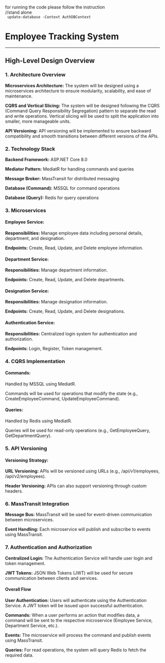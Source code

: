 for running the code please follow the instruction
<br>
//stand alone
<br>
<code> update-database -Context AuthDBContext </code>
<br>


# <h1>Employee Tracking System</h1>
<hr>

<h2>High-Level Design Overview</h2>

<h3> 1. Architecture Overview</h3>

<b>Microservices Architecture:</b> The system will be designed using a microservices architecture to ensure modularity, scalability, and ease of maintenance.

<b>CQRS and Vertical Slicing:</b> The system will be designed following the CQRS (Command Query Responsibility Segregation) pattern to separate the read and write operations. Vertical slicing will be used to split the application into smaller, more manageable units.

<b>API Versioning:</b> API versioning will be implemented to ensure backward compatibility and smooth transitions between different versions of the APIs.

<h3> 2. Technology Stack</h3>

<b>Backend Framework:</b> ASP.NET Core 8.0

<b>Mediator Pattern:</b> MediatR for handling commands and queries

<b>Message Broker:</b> MassTransit for distributed messaging

<b>Database (Command):</b> MSSQL for command operations

<b>Database (Query):</b> Redis for query operations

<h3> 3. Microservices</h3>

<h4>Employee Service:</h4>

<b>Responsibilities:</b> Manage employee data including personal details, department, and designation.

<b>Endpoints:</b> Create, Read, Update, and Delete employee information.

<h4>Department Service:</h4>

<b>Responsibilities:</b> Manage department information.

<b>Endpoints:</b> Create, Read, Update, and Delete departments.

<h4>Designation Service:</h4>

<b>Responsibilities:</b> Manage designation information.

<b>Endpoints:</b> Create, Read, Update, and Delete designations.

<h4>Authentication Service:</h4>

<b>Responsibilities:</b> Centralized login system for authentication and authorization.

<b>Endpoints:</b> Login, Register, Token management.

<h3> 4. CQRS Implementation</h3>

<h4>Commands:</h4>

Handled by MSSQL using MediatR.

Commands will be used for operations that modify the state (e.g., CreateEmployeeCommand, UpdateEmployeeCommand).

<h4>Queries:</h4>

Handled by Redis using MediatR.

Queries will be used for read-only operations (e.g., GetEmployeeQuery, GetDepartmentQuery).

<h3> 5. API Versioning</h3>

<h4>Versioning Strategy:</h4>

<b>URL Versioning:</b> APIs will be versioned using URLs (e.g., /api/v1/employees, /api/v2/employees).

<b>Header Versioning:</b> APIs can also support versioning through custom headers.

<h3> 6. MassTransit Integration</h3>

<b>Message Bus:</b> MassTransit will be used for event-driven communication between microservices.

<b>Event Handling:</b> Each microservice will publish and subscribe to events using MassTransit.

<h3> 7. Authentication and Authorization</h3>

<b>Centralized Login:</b> The Authentication Service will handle user login and token management.

<b>JWT Tokens:</b> JSON Web Tokens (JWT) will be used for secure communication between clients and services.

<h4>Overall Flow</h4>

<b>User Authentication:</b> Users will authenticate using the Authentication Service. A JWT token will be issued upon successful authentication.

<b>Commands:</b> When a user performs an action that modifies data, a command will be sent to the respective microservice (Employee Service, Department Service, etc.).

<b>Events:</b> The microservice will process the command and publish events using MassTransit.

<b>Queries:</b> For read operations, the system will query Redis to fetch the required data.


